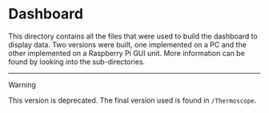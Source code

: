 # Dashboard
This directory contains all the files that were used to build the dashboard to display data.
Two versions were built, one implemented on a PC and the other implemented on a Raspberry Pi GUI unit.
More information can be found by looking into the sub-directories.
___
> [!WARNING]
> This version is deprecated. The final version used is found in `/Thermoscope`.
